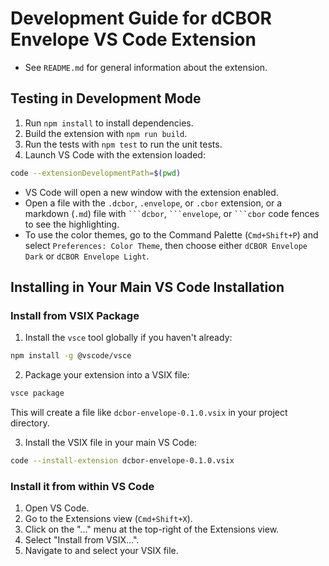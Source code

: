 # Development Guide for dCBOR Envelope VS Code Extension

- See `README.md` for general information about the extension.

## Testing in Development Mode

1. Run `npm install` to install dependencies.
2. Build the extension with `npm run build`.
3. Run the tests with `npm test` to run the unit tests.
4. Launch VS Code with the extension loaded:

```bash
code --extensionDevelopmentPath=$(pwd)
```

- VS Code will open a new window with the extension enabled.
- Open a file with the `.dcbor`, `.envelope`, or `.cbor` extension, or a markdown (`.md`) file with ` ```dcbor `, ` ```envelope `, or ` ```cbor ` code fences to see the highlighting.
- To use the color themes, go to the Command Palette (`Cmd+Shift+P`) and select `Preferences: Color Theme`, then choose either `dCBOR Envelope Dark` or `dCBOR Envelope Light`.

## Installing in Your Main VS Code Installation

### Install from VSIX Package

1. Install the `vsce` tool globally if you haven't already:

```bash
npm install -g @vscode/vsce
```

2. Package your extension into a VSIX file:

```bash
vsce package
```

This will create a file like `dcbor-envelope-0.1.0.vsix` in your project directory.

3. Install the VSIX file in your main VS Code:

```bash
code --install-extension dcbor-envelope-0.1.0.vsix
```

### Install it from within VS Code

1. Open VS Code.
2. Go to the Extensions view (`Cmd+Shift+X`).
3. Click on the "..." menu at the top-right of the Extensions view.
4. Select "Install from VSIX...".
5. Navigate to and select your VSIX file.
